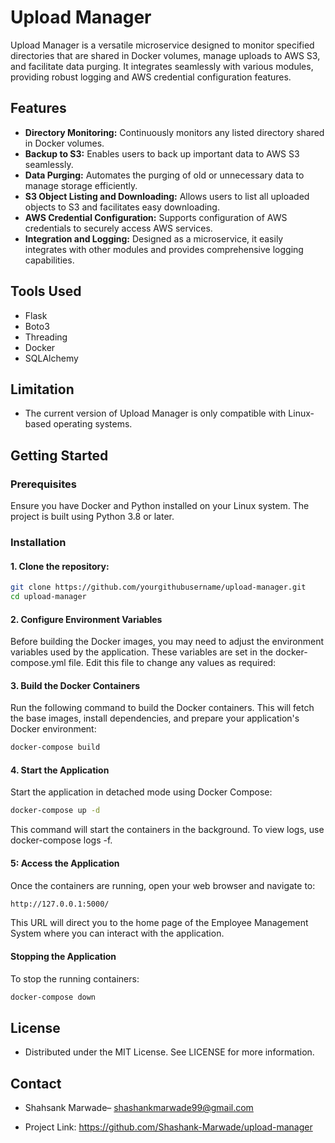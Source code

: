 # Upload Manager

Upload Manager is a versatile microservice designed to monitor specified directories that are shared in Docker volumes, manage uploads to AWS S3, and facilitate data purging. It integrates seamlessly with various modules, providing robust logging and AWS credential configuration features.

## Features

- **Directory Monitoring:** Continuously monitors any listed directory shared in Docker volumes.
- **Backup to S3:** Enables users to back up important data to AWS S3 seamlessly.
- **Data Purging:** Automates the purging of old or unnecessary data to manage storage efficiently.
- **S3 Object Listing and Downloading:** Allows users to list all uploaded objects to S3 and facilitates easy downloading.
- **AWS Credential Configuration:** Supports configuration of AWS credentials to securely access AWS services.
- **Integration and Logging:** Designed as a microservice, it easily integrates with other modules and provides comprehensive logging capabilities.

## Tools Used

- Flask
- Boto3
- Threading
- Docker
- SQLAlchemy

## Limitation

- The current version of Upload Manager is only compatible with Linux-based operating systems.

## Getting Started

### Prerequisites

Ensure you have Docker and Python installed on your Linux system. The project is built using Python 3.8 or later.

### Installation

#### 1. Clone the repository:

   ```bash
   git clone https://github.com/yourgithubusername/upload-manager.git
   cd upload-manager
   ```

#### 2. Configure Environment Variables
Before building the Docker images, you may need to adjust the environment variables used by the application. These variables are set in the docker-compose.yml file. Edit this file to change any values as required:


#### 3. Build the Docker Containers
Run the following command to build the Docker containers. This will fetch the base images, install dependencies, and prepare your application's Docker environment:

   ```bash
   docker-compose build
   ```

#### 4. Start the Application
Start the application in detached mode using Docker Compose:

   ```bash
   docker-compose up -d
   ```
This command will start the containers in the background. To view logs, use docker-compose logs -f.

#### 5: Access the Application
Once the containers are running, open your web browser and navigate to:

   ```bash
   http://127.0.0.1:5000/
   ```
This URL will direct you to the home page of the Employee Management System where you can interact with the application.

#### Stopping the Application
To stop the running containers:


   ```bash
   docker-compose down
   ```


## License

- Distributed under the MIT License. See LICENSE for more information.

## Contact

- Shahsank Marwade– shashankmarwade99@gmail.com

- Project Link: https://github.com/Shashank-Marwade/upload-manager
